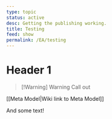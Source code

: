 ```yaml
---
type: topic
status: active
desc: Getting the publishing working.
title: Testing
feed: show
permalink: /EA/testing
---
```


# Header 1

>[!Warning] Warning
>Call out

[[Meta Model|Wiki link to Meta Model]]

And some text!
